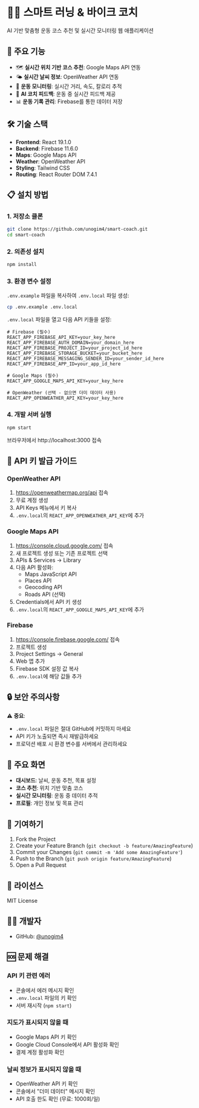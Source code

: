 # 🏃‍♂️ 스마트 러닝 & 바이크 코치

AI 기반 맞춤형 운동 코스 추천 및 실시간 모니터링 웹 애플리케이션

## 🚀 주요 기능

- 🗺️ **실시간 위치 기반 코스 추천**: Google Maps API 연동
- 🌤️ **실시간 날씨 정보**: OpenWeather API 연동
- 🏃 **운동 모니터링**: 실시간 거리, 속도, 칼로리 추적
- 🤖 **AI 코치 피드백**: 운동 중 실시간 피드백 제공
- 📊 **운동 기록 관리**: Firebase를 통한 데이터 저장

## 🛠️ 기술 스택

- **Frontend**: React 19.1.0
- **Backend**: Firebase 11.6.0
- **Maps**: Google Maps API
- **Weather**: OpenWeather API
- **Styling**: Tailwind CSS
- **Routing**: React Router DOM 7.4.1

## 📋 설치 방법

### 1. 저장소 클론
```bash
git clone https://github.com/unogim4/smart-coach.git
cd smart-coach
```

### 2. 의존성 설치
```bash
npm install
```

### 3. 환경 변수 설정

`.env.example` 파일을 복사하여 `.env.local` 파일 생성:

```bash
cp .env.example .env.local
```

`.env.local` 파일을 열고 다음 API 키들을 설정:

```env
# Firebase (필수)
REACT_APP_FIREBASE_API_KEY=your_key_here
REACT_APP_FIREBASE_AUTH_DOMAIN=your_domain_here
REACT_APP_FIREBASE_PROJECT_ID=your_project_id_here
REACT_APP_FIREBASE_STORAGE_BUCKET=your_bucket_here
REACT_APP_FIREBASE_MESSAGING_SENDER_ID=your_sender_id_here
REACT_APP_FIREBASE_APP_ID=your_app_id_here

# Google Maps (필수)
REACT_APP_GOOGLE_MAPS_API_KEY=your_key_here

# OpenWeather (선택 - 없으면 더미 데이터 사용)
REACT_APP_OPENWEATHER_API_KEY=your_key_here
```

### 4. 개발 서버 실행
```bash
npm start
```

브라우저에서 http://localhost:3000 접속

## 🔑 API 키 발급 가이드

### OpenWeather API
1. https://openweathermap.org/api 접속
2. 무료 계정 생성
3. API Keys 메뉴에서 키 복사
4. `.env.local`의 `REACT_APP_OPENWEATHER_API_KEY`에 추가

### Google Maps API
1. https://console.cloud.google.com/ 접속
2. 새 프로젝트 생성 또는 기존 프로젝트 선택
3. APIs & Services → Library
4. 다음 API 활성화:
   - Maps JavaScript API
   - Places API
   - Geocoding API
   - Roads API (선택)
5. Credentials에서 API 키 생성
6. `.env.local`의 `REACT_APP_GOOGLE_MAPS_API_KEY`에 추가

### Firebase
1. https://console.firebase.google.com/ 접속
2. 프로젝트 생성
3. Project Settings → General
4. Web 앱 추가
5. Firebase SDK 설정 값 복사
6. `.env.local`에 해당 값들 추가

## 🔒 보안 주의사항

⚠️ **중요**: 
- `.env.local` 파일은 절대 GitHub에 커밋하지 마세요
- API 키가 노출되면 즉시 재발급하세요
- 프로덕션 배포 시 환경 변수를 서버에서 관리하세요

## 📱 주요 화면

- **대시보드**: 날씨, 운동 추천, 목표 설정
- **코스 추천**: 위치 기반 맞춤 코스
- **실시간 모니터링**: 운동 중 데이터 추적
- **프로필**: 개인 정보 및 목표 관리

## 🤝 기여하기

1. Fork the Project
2. Create your Feature Branch (`git checkout -b feature/AmazingFeature`)
3. Commit your Changes (`git commit -m 'Add some AmazingFeature'`)
4. Push to the Branch (`git push origin feature/AmazingFeature`)
5. Open a Pull Request

## 📄 라이선스

MIT License

## 👨‍💻 개발자

- GitHub: [@unogim4](https://github.com/unogim4)

## 🆘 문제 해결

### API 키 관련 에러
- 콘솔에서 에러 메시지 확인
- `.env.local` 파일의 키 확인
- 서버 재시작 (`npm start`)

### 지도가 표시되지 않을 때
- Google Maps API 키 확인
- Google Cloud Console에서 API 활성화 확인
- 결제 계정 활성화 확인

### 날씨 정보가 표시되지 않을 때
- OpenWeather API 키 확인
- 콘솔에서 "더미 데이터" 메시지 확인
- API 호출 한도 확인 (무료: 1000회/일)